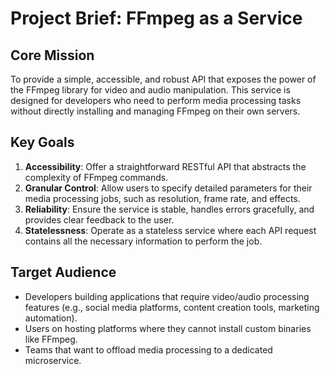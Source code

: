 # Project Brief: FFmpeg as a Service

## Core Mission

To provide a simple, accessible, and robust API that exposes the power of the FFmpeg library for video and audio manipulation. This service is designed for developers who need to perform media processing tasks without directly installing and managing FFmpeg on their own servers.

## Key Goals

1.  **Accessibility**: Offer a straightforward RESTful API that abstracts the complexity of FFmpeg commands.
2.  **Granular Control**: Allow users to specify detailed parameters for their media processing jobs, such as resolution, frame rate, and effects.
3.  **Reliability**: Ensure the service is stable, handles errors gracefully, and provides clear feedback to the user.
4.  **Statelessness**: Operate as a stateless service where each API request contains all the necessary information to perform the job.

## Target Audience

-   Developers building applications that require video/audio processing features (e.g., social media platforms, content creation tools, marketing automation).
-   Users on hosting platforms where they cannot install custom binaries like FFmpeg.
-   Teams that want to offload media processing to a dedicated microservice.
